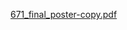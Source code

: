[671_final_poster-copy.pdf](https://github.com/user-attachments/files/19080595/671_final_poster-copy.pdf)
